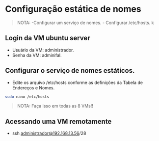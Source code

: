 <h1 align="left"> Configuração estática de nomes</h1>

> NOTA: -Configurar um serviço de nomes.
        - Configurar /etc/hosts.
k
## Login da VM ubuntu server

* Usuário da VM: administrador.
* Senha da VM: adminifal.

## Configurar o serviço de nomes estáticos.

* Edite os arquivo /etc/hosts conforme as definições da Tabela de Endereços e Nomes.
```bash
sudo nano /etc/hosts
```
>NOTA: Faça isso em todas as 8 VMs!!

## Acessando uma VM remotamente


* ssh administrador@192.168.13.56/28


